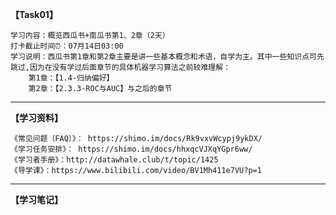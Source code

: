 **【Task01】**

    学习内容：概览西瓜书+南瓜书第1、2章（2天）  
    打卡截止时间⏰：07月14日03:00  
    学习说明：西瓜书第1章和第2章主要是讲一些基本概念和术语，自学为主。其中一些知识点可先跳过,因为在没有学过后面章节的具体机器学习算法之前较难理解：  
        第1章：【1.4-归纳偏好】  
        第2章：【2.3.3-ROC与AUC】与之后的章节  

-------

**【学习资料】**

    《常见问题（FAQ）》： https://shimo.im/docs/Rk9vxvWcypj9ykDX/  
    《学习任务安排》： https://shimo.im/docs/hhxqcVJXqYGpr6ww/  
    《学习者手册》：http://datawhale.club/t/topic/1425  
    《导学课》：https://www.bilibili.com/video/BV1Mh411e7VU?p=1

-------

**【学习笔记】**